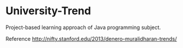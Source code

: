 # University-Trend
Project-based learning approach of Java programming subject.

Reference 
http://nifty.stanford.edu/2013/denero-muralidharan-trends/
